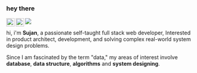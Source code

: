 ### hey there 
 <a href="https://www.linkedin.com/in/abhisheknaiidu/">
  <img align="left" alt="Abhishek's LinkedIN" width="22px" src="https://raw.githubusercontent.com/peterthehan/peterthehan/master/assets/linkedin.svg" />
</a>
<a href="https://twitter.com/abhisheknaiidu">
  <img align="left" alt="Abhishek Naidu | Twitter" width="22px" src="https://raw.githubusercontent.com/peterthehan/peterthehan/master/assets/twitter.svg" />
</a>

![](https://visitor-badge.glitch.me/badge?page_id=ninjasujan.ninjasujan)

hi, i'm **Sujan**, a passionate self-taught full stack web developer, Interested in product architect, development, and solving complex real-world system design problems.

Since I am fascinated by the term "data," my areas of interest involve **database**, **data structure**, **algorithms** and **system designing**.
